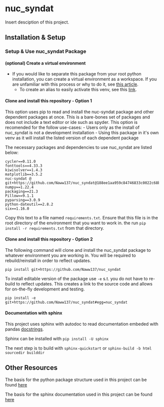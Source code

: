 # nuc_syndat

Insert desciption of this project.

## Installation & Setup

### Setup & Use nuc_syndat Package

#### (optional) Create a virtual environment
 - If you would like to separate this package from your root python installation, you can create a virtual environment as a workspace. If you are unfamiliar with this process or why to do it, see [this article](https://towardsdatascience.com/virtual-environments-for-absolute-beginners-what-is-it-and-how-to-create-one-examples-a48da8982d4b). 
   - To create an alias to easily activate this venv, see this [link](https://wpbeaches.com/make-an-alias-in-bash-or-zsh-shell-in-macos-with-terminal/).

#### Clone and install this repository - Option 1 

This option uses pip to read and install the nuc-syndat package and other dependent packages at once. This is a bare-bones set of packages and does not include a text editor or ide such as spyder. This option is recomended for the follow use-cases:
                  - Users only as the install of nuc_syndat is not a development installation
                  - Using this package in it's own venv as it will install the listed version of each dependent package

The necessary packages and dependencies to use nuc_syndat are listed below:

```
cycler==0.11.0
fonttools==4.33.3
kiwisolver==1.4.3
matplotlib==3.5.2
nuc-syndat @ git+https://github.com/Naww137/nuc_syndat@188ee1aa959c84746833c0022c68b4f92546b13a
numpy==1.22.4
packaging==21.3
Pillow==9.1.1
pyparsing==3.0.9
python-dateutil==2.8.2
six==1.16.0
```

Copy this text to a file named `requirements.txt`. Ensure that this file is in the root directory of the environment that you want to work in. the run `pip install -r requirements.txt` from that directory. 

#### Clone and install this repository - Option 2

The following command will clone and install the nuc_syndat package to whatever environment you are working in. You will be required to rebuild/reinstall in order to reflect updates.
```
pip install git+https://github.com/Naww137/nuc_syndat
```

To install editable version of the package use `-e` s.t. you do not have to re-build to reflect updates. This creates a link to the source code and allows for on-the-fly development and testing.
```
pip install -e git+https://github.com/Naww137/nuc_syndat#egg=nuc_syndat
```

#### Documentation with sphinx
This project uses sphinx with autodoc to read documentation embeded with pandas [docstrings](https://pandas.pydata.org/docs/development/contributing_docstring.html#plots-in-examples).

Sphinx can be installed with `pip install -U sphinx`

The next step is to build with `sphinx-quickstart` or `sphinx-build -b html sourcedir builddir`



## Other Resources
The basis for the python package structure used in this project can be found [here](https://packaging.python.org/en/latest/tutorials/packaging-projects/)

The basis for the sphinx documentation used in this project can be found [here](https://betterprogramming.pub/auto-documenting-a-python-project-using-sphinx-8878f9ddc6e9)
  

